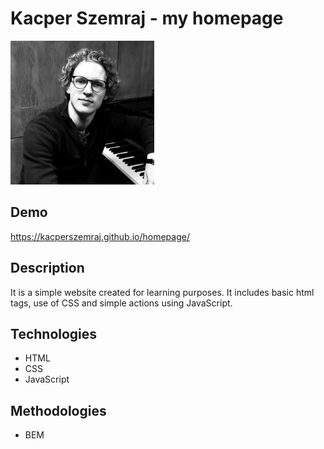 # Kacper Szemraj - my homepage

![Kacper](images/Kacper.jpg)

## Demo

https://kacperszemraj.github.io/homepage/

## Description

It is a simple website created for learning purposes. It includes basic html tags, use of CSS and simple actions using JavaScript.

## Technologies

- HTML
- CSS
- JavaScript

## Methodologies

- BEM

